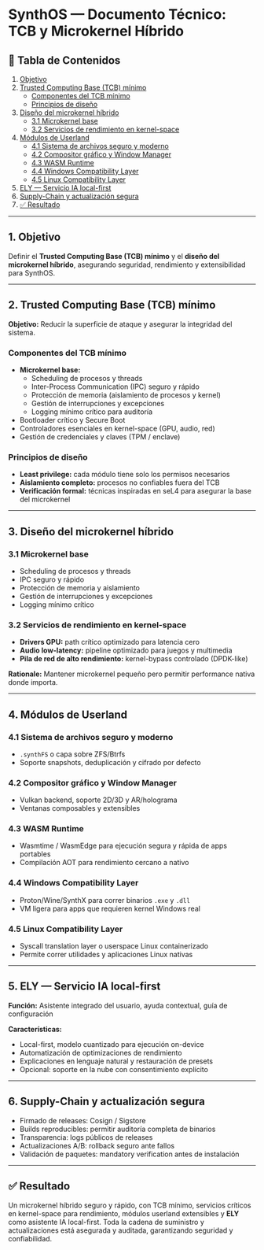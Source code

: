 # SynthOS — Documento Técnico: TCB y Microkernel Híbrido

## 📑 Tabla de Contenidos

1. [Objetivo](#1-objetivo)
2. [Trusted Computing Base (TCB) mínimo](#2-trusted-computing-base-tcb-mínimo)
   - [Componentes del TCB mínimo](#componentes-del-tcb-mínimo)
   - [Principios de diseño](#principios-de-diseño)
3. [Diseño del microkernel híbrido](#3-diseño-del-microkernel-híbrido)
   - [3.1 Microkernel base](#31-microkernel-base)
   - [3.2 Servicios de rendimiento en kernel-space](#32-servicios-de-rendimiento-en-kernel-space)
4. [Módulos de Userland](#4-módulos-de-userland)
   - [4.1 Sistema de archivos seguro y moderno](#41-sistema-de-archivos-seguro-y-moderno)
   - [4.2 Compositor gráfico y Window Manager](#42-compositor-gráfico-y-window-manager)
   - [4.3 WASM Runtime](#43-wasm-runtime)
   - [4.4 Windows Compatibility Layer](#44-windows-compatibility-layer)
   - [4.5 Linux Compatibility Layer](#45-linux-compatibility-layer)
5. [ELY — Servicio IA local-first](#5-ely--servicio-ia-local-first)
6. [Supply-Chain y actualización segura](#6-supply-chain-y-actualización-segura)
7. [✅ Resultado](#-resultado)

---

## 1. Objetivo

Definir el **Trusted Computing Base (TCB) mínimo** y el **diseño del microkernel híbrido**, asegurando seguridad, rendimiento y extensibilidad para SynthOS.

---

## 2. Trusted Computing Base (TCB) mínimo

**Objetivo:** Reducir la superficie de ataque y asegurar la integridad del sistema.

### Componentes del TCB mínimo
- **Microkernel base:**
  - Scheduling de procesos y threads
  - Inter-Process Communication (IPC) seguro y rápido
  - Protección de memoria (aislamiento de procesos y kernel)
  - Gestión de interrupciones y excepciones
  - Logging mínimo crítico para auditoría
- Bootloader crítico y Secure Boot
- Controladores esenciales en kernel-space (GPU, audio, red)
- Gestión de credenciales y claves (TPM / enclave)

### Principios de diseño
- **Least privilege:** cada módulo tiene solo los permisos necesarios
- **Aislamiento completo:** procesos no confiables fuera del TCB
- **Verificación formal:** técnicas inspiradas en seL4 para asegurar la base del microkernel

---

## 3. Diseño del microkernel híbrido

### 3.1 Microkernel base
- Scheduling de procesos y threads
- IPC seguro y rápido
- Protección de memoria y aislamiento
- Gestión de interrupciones y excepciones
- Logging mínimo crítico

### 3.2 Servicios de rendimiento en kernel-space
- **Drivers GPU:** path crítico optimizado para latencia cero
- **Audio low-latency:** pipeline optimizado para juegos y multimedia
- **Pila de red de alto rendimiento:** kernel-bypass controlado (DPDK-like)

**Rationale:** Mantener microkernel pequeño pero permitir performance nativa donde importa.

---

## 4. Módulos de Userland

### 4.1 Sistema de archivos seguro y moderno
- `.synthFS` o capa sobre ZFS/Btrfs
- Soporte snapshots, deduplicación y cifrado por defecto

### 4.2 Compositor gráfico y Window Manager
- Vulkan backend, soporte 2D/3D y AR/holograma
- Ventanas composables y extensibles

### 4.3 WASM Runtime
- Wasmtime / WasmEdge para ejecución segura y rápida de apps portables
- Compilación AOT para rendimiento cercano a nativo

### 4.4 Windows Compatibility Layer
- Proton/Wine/SynthX para correr binarios `.exe` y `.dll`
- VM ligera para apps que requieren kernel Windows real

### 4.5 Linux Compatibility Layer
- Syscall translation layer o userspace Linux containerizado
- Permite correr utilidades y aplicaciones Linux nativas

---

## 5. ELY — Servicio IA local-first

**Función:** Asistente integrado del usuario, ayuda contextual, guía de configuración

**Características:**
- Local-first, modelo cuantizado para ejecución on-device
- Automatización de optimizaciones de rendimiento
- Explicaciones en lenguaje natural y restauración de presets
- Opcional: soporte en la nube con consentimiento explícito

---

## 6. Supply-Chain y actualización segura

- Firmado de releases: Cosign / Sigstore
- Builds reproducibles: permitir auditoría completa de binarios
- Transparencia: logs públicos de releases
- Actualizaciones A/B: rollback seguro ante fallos
- Validación de paquetes: mandatory verification antes de instalación

---

## ✅ Resultado

Un microkernel híbrido seguro y rápido, con TCB mínimo, servicios críticos en kernel-space para rendimiento, módulos userland extensibles y **ELY** como asistente IA local-first. Toda la cadena de suministro y actualizaciones está asegurada y auditada, garantizando seguridad y confiabilidad.
